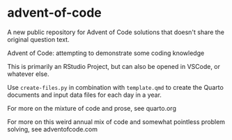# advent-of-code

A new public repository for Advent of Code solutions that doesn't share the original question text. 

Advent of Code: attempting to demonstrate some coding knowledge

This is primarily an RStudio Project, but can also be opened in VSCode, or whatever else. 

Use `create-files.py` in combination with `template.qmd` to create the Quarto documents and input data files for each day in a year. 

For more on the mixture of code and prose, see quarto.org

For more on this weird annual mix of code and somewhat pointless problem solving, see adventofcode.com

